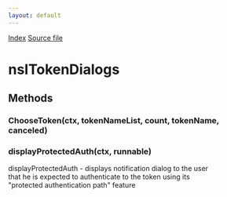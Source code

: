 ```yaml
---
layout: default
---
```

<div id='links'><a href="../index.html">Index</a>
<a href="http://dxr.mozilla.org/mozilla-central/source/security/manager/ssl/public/nsITokenDialogs.idl">Source file</a>
</div>

# nsITokenDialogs #

## Methods ##

### ChooseToken(ctx, tokenNameList, count, tokenName, canceled) ###

### displayProtectedAuth(ctx, runnable) ###
  
displayProtectedAuth - displays notification dialog to the user   
that he is expected to authenticate to the token using its  
"protected authentication path" feature  
  
